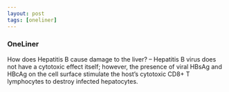 ```yaml
---
layout: post
tags: [oneliner]
---
```



### OneLiner

How does Hepatitis B cause damage to the liver? – Hepatitis B virus does not have a cytotoxic effect itself; however, the presence of viral HBsAg and HBcAg on the cell surface stimulate the host’s cytotoxic CD8+ T lymphocytes to destroy infected hepatocytes.
